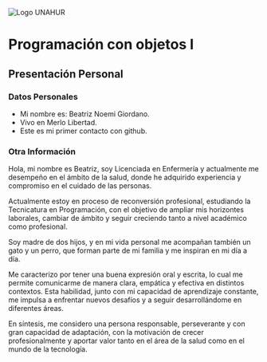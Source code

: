 ![Logo UNAHUR](./UNAHUR.png)

# Programación con objetos I
## Presentación Personal

### Datos Personales
- Mi nombre es: Beatriz Noemi Giordano.
- Vivo en Merlo Libertad.
- Este es mi primer contacto con github.


### Otra Información
Hola, mi nombre es Beatriz, soy Licenciada en Enfermería y actualmente me desempeño en el ámbito de la salud, donde he adquirido experiencia y compromiso en el cuidado de las personas.

Actualmente estoy en proceso de reconversión profesional, estudiando la Tecnicatura en Programación, con el objetivo de ampliar mis horizontes laborales, cambiar de ámbito y seguir creciendo tanto a nivel académico como profesional.

Soy madre de dos hijos, y en mi vida personal me acompañan también un gato y un perro, que forman parte de mi familia y me inspiran en mi día a día.

Me caracterizo por tener una buena expresión oral y escrita, lo cual me permite comunicarme de manera clara, empática y efectiva en distintos contextos. Esta habilidad, junto con mi capacidad de aprendizaje constante, me impulsa a enfrentar nuevos desafíos y a seguir desarrollándome en diferentes áreas.

En síntesis, me considero una persona responsable, perseverante y con gran capacidad de adaptación, con la motivación de crecer profesionalmente y aportar valor tanto en el área de la salud como en el mundo de la tecnología.